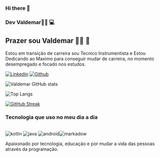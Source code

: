 ### Hi there 👋

### Dev Valdemar👨‍💻 💻

## Prazer sou Valdemar 🧙‍♂️ 👋
Estou em transição de carreira sou Tecnico Instrumentista e Estou Dedicando ao Maximo para conseguir mudar de carreira, no momento desempregado e focado nos estudos.


[![Linkedin](https://img.shields.io/badge/VALDEMAR-0077B5?style=for-the-badge&logo=linkedin&logoColor=white)](https://www.linkedin.com/in/valdemar-teider-5336b394/)
[![Github](https://img.shields.io/badge/1985Valdemar-100000?style=for-the-badge&logo=github&logoColor=white)](https://github.com/1985Valdemar)




![Valdemar GitHub stats](https://github-readme-stats.vercel.app/api?username=1985Valdemar&show_icons=true&theme=radical&theme=transparent&bg_color=000&border_color=30A3DC&show_icons=true&icon_color=30A3DC&title_color=30A3DC&text_color=FFF)


![Top Langs](https://github-readme-stats-git-masterrstaa-rickstaa.vercel.app/api/top-langs/?username=1985Valdemar&bg_color=000&border_color=30A3DC&title_color=30A3DC&text_color=FFF)


[![GitHub Streak](https://streak-stats.demolab.com/?user=1985Valdemar&theme=solarized-dark&background=000&border=30A3DC&dates=FFF)](https://git.io/streak-stats)

### Tecnologia que uso no meu dia a dia

<div style = "display: incline_block"><br/>
<img alin= "center" alt= "kotlin" src=https://img.shields.io/badge/Kotlin-ED8B00?style=for-the-badge&logo=kotlin&logoColor=white/>
  <img alin= "center" alt= "java" src=https://img.shields.io/badge/Java-30A3DC?style=for-the-badge&logo=java&logoColor=white/>
<img alin= "center"alt = "android" src= https://img.shields.io/badge/Android-6DB33F?style=for-the-badge&logo=android&logoColor=white /><img alin= "center" alt= "markadow" src=https://img.shields.io/badge/Markdown-000000?style=for-the-badge&logo=markdown&logoColor=white />
</div>





Apaixonado por tecnologia, educação e por mudar a vida das pessoas através da programação.






